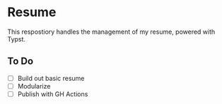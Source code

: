 # Resume

This respostiory handles the management of my resume, powered with Typst. 

## To Do

-[ ] Build out basic resume
-[ ]  Modularize
-[ ]  Publish with GH Actions
